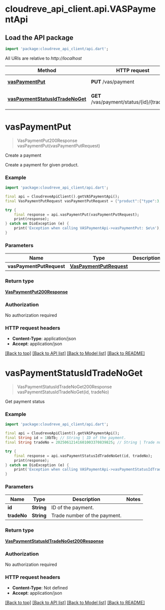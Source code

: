# cloudreve_api_client.api.VASPaymentApi

## Load the API package
```dart
import 'package:cloudreve_api_client/api.dart';
```

All URIs are relative to *http://localhost*

Method | HTTP request | Description
------------- | ------------- | -------------
[**vasPaymentPut**](VASPaymentApi.md#vaspaymentput) | **PUT** /vas/payment | Create a payment
[**vasPaymentStatusIdTradeNoGet**](VASPaymentApi.md#vaspaymentstatusidtradenoget) | **GET** /vas/payment/status/{id}/{trade_no} | Get payment status


# **vasPaymentPut**
> VasPaymentPut200Response vasPaymentPut(vasPaymentPutRequest)

Create a payment

Create a payment for given product.

### Example
```dart
import 'package:cloudreve_api_client/api.dart';

final api = CloudreveApiClient().getVASPaymentApi();
final VasPaymentPutRequest vasPaymentPutRequest = {"product":{"type":3,"sku_id":"ea602ab6-bd1e-40c3-b674-bef18fda7fa9"},"quantity":1,"email":"","provider_id":"8ff2cceb-b4e6-4fa8-a934-04900a2e8699","language":"zh-CN"}; // VasPaymentPutRequest | 

try {
    final response = api.vasPaymentPut(vasPaymentPutRequest);
    print(response);
} catch on DioException (e) {
    print('Exception when calling VASPaymentApi->vasPaymentPut: $e\n');
}
```

### Parameters

Name | Type | Description  | Notes
------------- | ------------- | ------------- | -------------
 **vasPaymentPutRequest** | [**VasPaymentPutRequest**](VasPaymentPutRequest.md)|  | [optional] 

### Return type

[**VasPaymentPut200Response**](VasPaymentPut200Response.md)

### Authorization

No authorization required

### HTTP request headers

 - **Content-Type**: application/json
 - **Accept**: application/json

[[Back to top]](#) [[Back to API list]](../README.md#documentation-for-api-endpoints) [[Back to Model list]](../README.md#documentation-for-models) [[Back to README]](../README.md)

# **vasPaymentStatusIdTradeNoGet**
> VasPaymentStatusIdTradeNoGet200Response vasPaymentStatusIdTradeNoGet(id, tradeNo)

Get payment status



### Example
```dart
import 'package:cloudreve_api_client/api.dart';

final api = CloudreveApiClient().getVASPaymentApi();
final String id = 1XbTb; // String | ID of the payment.
final String tradeNo = 20250612141601003370839825; // String | Trade number of the payment.

try {
    final response = api.vasPaymentStatusIdTradeNoGet(id, tradeNo);
    print(response);
} catch on DioException (e) {
    print('Exception when calling VASPaymentApi->vasPaymentStatusIdTradeNoGet: $e\n');
}
```

### Parameters

Name | Type | Description  | Notes
------------- | ------------- | ------------- | -------------
 **id** | **String**| ID of the payment. | 
 **tradeNo** | **String**| Trade number of the payment. | 

### Return type

[**VasPaymentStatusIdTradeNoGet200Response**](VasPaymentStatusIdTradeNoGet200Response.md)

### Authorization

No authorization required

### HTTP request headers

 - **Content-Type**: Not defined
 - **Accept**: application/json

[[Back to top]](#) [[Back to API list]](../README.md#documentation-for-api-endpoints) [[Back to Model list]](../README.md#documentation-for-models) [[Back to README]](../README.md)

